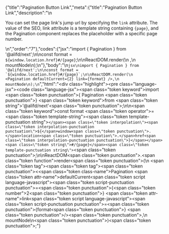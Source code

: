 {"title":"Pagination Button Link","meta":{"title":"Pagination Button Link","description":"\n<p>You can set the page link&#39;s jump url by specifying the <code>link</code> attribute. The value of the SEO, link attribute is a template string containing <code>{page}</code>, and the Pagination component replaces the placeholder with a specific page number.</p>\n","order":"7"},"codes":{"jsx":"import { Pagination } from '@alifd/next';\n\nconst format = `${window.location.href}#/{page}`;\n\nReactDOM.render(\n    <Pagination defaultCurrent={2} link={format} />,\n    mountNode\n);\n"},"body":"\n````jsx\nimport { Pagination } from '@alifd/next';\n\nconst format = `${window.location.href}#/{page}`;\n\nReactDOM.render(\n    <Pagination defaultCurrent={2} link={format} />,\n    mountNode\n);\n````","html":"<script>(function(){'use strict';\n\nvar _next = require('@alifd/next');\n\nvar format = window.location.href + '#/{page}';\n\nReactDOM.render(React.createElement(_next.Pagination, { defaultCurrent: 2, link: format }), mountNode);})()</script><div class=\"highlight\"><pre class=\"language-jsx\"><code class=\"language-jsx\"><span class=\"token keyword\">import</span> <span class=\"token punctuation\">{</span> Pagination <span class=\"token punctuation\">}</span> <span class=\"token keyword\">from</span> <span class=\"token string\">'@alifd/next'</span><span class=\"token punctuation\">;</span>\n\n<span class=\"token keyword\">const</span> format <span class=\"token operator\">=</span> <span class=\"token template-string\"><span class=\"token template-punctuation string\">`</span><span class=\"token interpolation\"><span class=\"token interpolation-punctuation punctuation\">${</span>window<span class=\"token punctuation\">.</span>location<span class=\"token punctuation\">.</span>href<span class=\"token interpolation-punctuation punctuation\">}</span></span><span class=\"token string\">#/{page}</span><span class=\"token template-punctuation string\">`</span></span><span class=\"token punctuation\">;</span>\n\nReactDOM<span class=\"token punctuation\">.</span><span class=\"token function\">render</span><span class=\"token punctuation\">(</span>\n    <span class=\"token tag\"><span class=\"token tag\"><span class=\"token punctuation\">&lt;</span><span class=\"token class-name\">Pagination</span></span> <span class=\"token attr-name\">defaultCurrent</span><span class=\"token script language-javascript\"><span class=\"token script-punctuation punctuation\">=</span><span class=\"token punctuation\">{</span><span class=\"token number\">2</span><span class=\"token punctuation\">}</span></span> <span class=\"token attr-name\">link</span><span class=\"token script language-javascript\"><span class=\"token script-punctuation punctuation\">=</span><span class=\"token punctuation\">{</span>format<span class=\"token punctuation\">}</span></span> <span class=\"token punctuation\">/></span></span><span class=\"token punctuation\">,</span>\n    mountNode\n<span class=\"token punctuation\">)</span><span class=\"token punctuation\">;</span></code></pre></div>"}